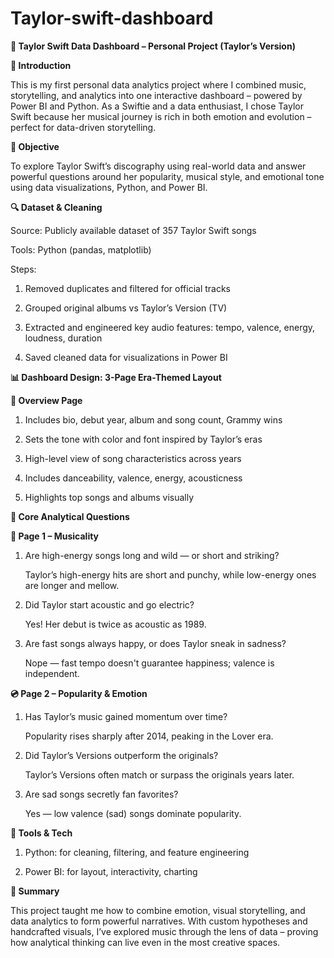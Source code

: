 # Taylor-swift-dashboard
**🎤 Taylor Swift Data Dashboard – Personal Project (Taylor’s Version)**

**📝 Introduction**

  This is my first personal data analytics project where I combined music, storytelling, and analytics into one interactive dashboard – powered by Power BI and Python. As a Swiftie and a data enthusiast, I chose Taylor Swift because her musical journey is rich in both emotion and evolution – perfect for data-driven storytelling.

**🎯 Objective**

  To explore Taylor Swift’s discography using real-world data and answer powerful questions around her popularity, musical style, and emotional tone using data visualizations, Python, and Power BI.

**🔍 Dataset & Cleaning**

Source: Publicly available dataset of 357 Taylor Swift songs

Tools: Python (pandas, matplotlib)

Steps:

1) Removed duplicates and filtered for official tracks

2) Grouped original albums vs Taylor’s Version (TV)

3) Extracted and engineered key audio features: tempo, valence, energy, loudness, duration

4) Saved cleaned data for visualizations in Power BI

**📊 Dashboard Design: 3-Page Era-Themed Layout**


**📍 Overview Page**  

1) Includes bio, debut year, album and song count, Grammy wins

2) Sets the tone with color and font inspired by Taylor’s eras

3) High-level view of song characteristics across years

4) Includes danceability, valence, energy, acousticness

5) Highlights top songs and albums visually

**🎯 Core Analytical Questions**

**🪩 Page 1 – Musicality**

1) Are high-energy songs long and wild — or short and striking?

   Taylor’s high-energy hits are short and punchy, while low-energy ones are longer and mellow.

2) Did Taylor start acoustic and go electric?

   Yes! Her debut is twice as acoustic as 1989.

3) Are fast songs always happy, or does Taylor sneak in sadness?
 
   Nope — fast tempo doesn't guarantee happiness; valence is independent.

**💿 Page 2 – Popularity & Emotion**

1) Has Taylor’s music gained momentum over time?

   Popularity rises sharply after 2014, peaking in the Lover era.

2) Did Taylor’s Versions outperform the originals?

   Taylor’s Versions often match or surpass the originals years later.

3) Are sad songs secretly fan favorites?

   Yes — low valence (sad) songs dominate popularity.

**🧪 Tools & Tech**

1) Python: for cleaning, filtering, and feature engineering

2) Power BI: for layout, interactivity, charting

**📌 Summary**

  This project taught me how to combine emotion, visual storytelling, and data analytics to form powerful narratives. With custom hypotheses and handcrafted visuals, I’ve explored music through the lens of data – proving how analytical thinking can live even in the most creative spaces.





